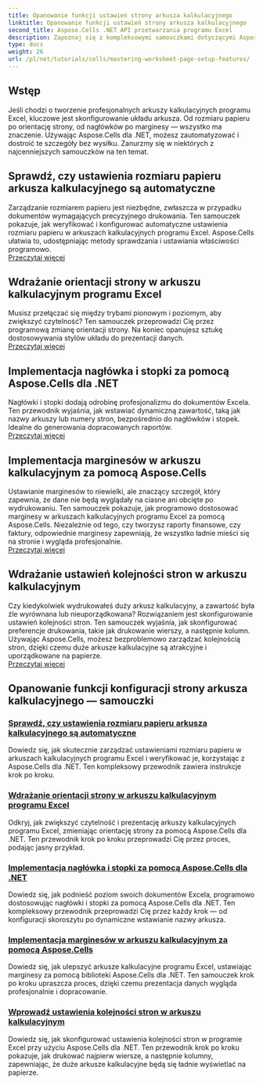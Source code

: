 ```yaml
---
title: Opanowanie funkcji ustawień strony arkusza kalkulacyjnego
linktitle: Opanowanie funkcji ustawień strony arkusza kalkulacyjnego
second_title: Aspose.Cells .NET API przetwarzania programu Excel
description: Zapoznaj się z kompleksowymi samouczkami dotyczącymi Aspose.Cells dla platformy .NET, obejmującymi m.in. zarządzanie funkcjami konfiguracji strony arkusza kalkulacyjnego, takimi jak rozmiar papieru, orientacja, nagłówki, marginesy i inne.
type: docs
weight: 26
url: /pl/net/tutorials/cells/mastering-worksheet-page-setup-features/
---
```

## Wstęp

Jeśli chodzi o tworzenie profesjonalnych arkuszy kalkulacyjnych programu Excel, kluczowe jest skonfigurowanie układu arkusza. Od rozmiaru papieru po orientację strony, od nagłówków po marginesy — wszystko ma znaczenie. Używając Aspose.Cells dla .NET, możesz zautomatyzować i dostroić te szczegóły bez wysiłku. Zanurzmy się w niektórych z najcenniejszych samouczków na ten temat.

## Sprawdź, czy ustawienia rozmiaru papieru arkusza kalkulacyjnego są automatyczne  
Zarządzanie rozmiarem papieru jest niezbędne, zwłaszcza w przypadku dokumentów wymagających precyzyjnego drukowania. Ten samouczek pokazuje, jak weryfikować i konfigurować automatyczne ustawienia rozmiaru papieru w arkuszach kalkulacyjnych programu Excel. Aspose.Cells ułatwia to, udostępniając metody sprawdzania i ustawiania właściwości programowo.  
[Przeczytaj więcej](./check-if-paper-size-settings/)

## Wdrażanie orientacji strony w arkuszu kalkulacyjnym programu Excel  
Musisz przełączać się między trybami pionowym i poziomym, aby zwiększyć czytelność? Ten samouczek przeprowadzi Cię przez programową zmianę orientacji strony. Na koniec opanujesz sztukę dostosowywania stylów układu do prezentacji danych.  
[Przeczytaj więcej](./implement-page-orientation-in-excel-worksheet/)

## Implementacja nagłówka i stopki za pomocą Aspose.Cells dla .NET  
Nagłówki i stopki dodają odrobinę profesjonalizmu do dokumentów Excela. Ten przewodnik wyjaśnia, jak wstawiać dynamiczną zawartość, taką jak nazwy arkuszy lub numery stron, bezpośrednio do nagłówków i stopek. Idealne do generowania dopracowanych raportów.  
[Przeczytaj więcej](./implement-header-footer/)

## Implementacja marginesów w arkuszu kalkulacyjnym za pomocą Aspose.Cells  

Ustawianie marginesów to niewielki, ale znaczący szczegół, który zapewnia, że dane nie będą wyglądały na ciasne ani obcięte po wydrukowaniu. Ten samouczek pokazuje, jak programowo dostosować marginesy w arkuszach kalkulacyjnych programu Excel za pomocą Aspose.Cells. Niezależnie od tego, czy tworzysz raporty finansowe, czy faktury, odpowiednie marginesy zapewniają, że wszystko ładnie mieści się na stronie i wygląda profesjonalnie.  
[Przeczytaj więcej](./implement-margins-in-worksheet/)

## Wdrażanie ustawień kolejności stron w arkuszu kalkulacyjnym  

Czy kiedykolwiek wydrukowałeś duży arkusz kalkulacyjny, a zawartość była źle wyrównana lub nieuporządkowana? Rozwiązaniem jest skonfigurowanie ustawień kolejności stron. Ten samouczek wyjaśnia, jak skonfigurować preferencje drukowania, takie jak drukowanie wierszy, a następnie kolumn. Używając Aspose.Cells, możesz bezproblemowo zarządzać kolejnością stron, dzięki czemu duże arkusze kalkulacyjne są atrakcyjne i uporządkowane na papierze.  
[Przeczytaj więcej](./implement-page-order-settings/)


## Opanowanie funkcji konfiguracji strony arkusza kalkulacyjnego — samouczki
### [Sprawdź, czy ustawienia rozmiaru papieru arkusza kalkulacyjnego są automatyczne](./check-if-paper-size-settings/)
Dowiedz się, jak skutecznie zarządzać ustawieniami rozmiaru papieru w arkuszach kalkulacyjnych programu Excel i weryfikować je, korzystając z Aspose.Cells dla .NET. Ten kompleksowy przewodnik zawiera instrukcje krok po kroku.
### [Wdrażanie orientacji strony w arkuszu kalkulacyjnym programu Excel](./implement-page-orientation-in-excel-worksheet/)
Odkryj, jak zwiększyć czytelność i prezentację arkuszy kalkulacyjnych programu Excel, zmieniając orientację strony za pomocą Aspose.Cells dla .NET. Ten przewodnik krok po kroku przeprowadzi Cię przez proces, podając jasny przykład.
### [Implementacja nagłówka i stopki za pomocą Aspose.Cells dla .NET](./implement-header-footer/)
Dowiedz się, jak podnieść poziom swoich dokumentów Excela, programowo dostosowując nagłówki i stopki za pomocą Aspose.Cells dla .NET. Ten kompleksowy przewodnik przeprowadzi Cię przez każdy krok — od konfiguracji skoroszytu po dynamiczne wstawianie nazwy arkusza.
### [Implementacja marginesów w arkuszu kalkulacyjnym za pomocą Aspose.Cells](./implement-margins-in-worksheet/)
Dowiedz się, jak ulepszyć arkusze kalkulacyjne programu Excel, ustawiając marginesy za pomocą biblioteki Aspose.Cells dla .NET. Ten samouczek krok po kroku upraszcza proces, dzięki czemu prezentacja danych wygląda profesjonalnie i dopracowanie.
### [Wprowadź ustawienia kolejności stron w arkuszu kalkulacyjnym](./implement-page-order-settings/)
Dowiedz się, jak skonfigurować ustawienia kolejności stron w programie Excel przy użyciu Aspose.Cells dla .NET. Ten przewodnik krok po kroku pokazuje, jak drukować najpierw wiersze, a następnie kolumny, zapewniając, że duże arkusze kalkulacyjne będą się ładnie wyświetlać na papierze.